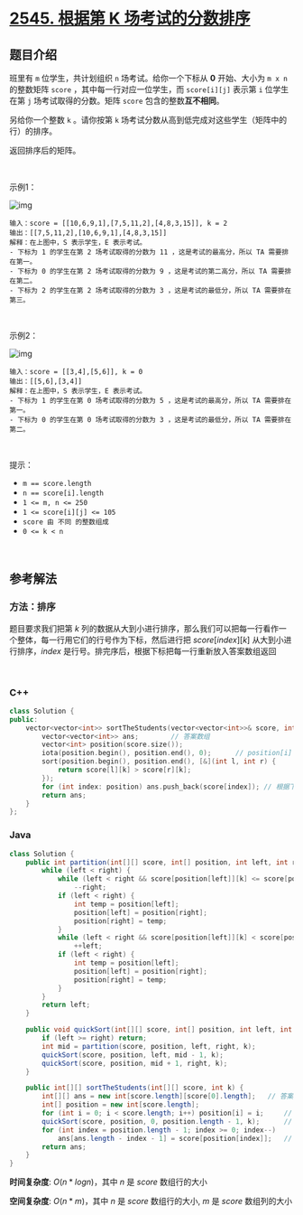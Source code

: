 # [2545. 根据第 K 场考试的分数排序](https://leetcode.cn/problems/sort-the-students-by-their-kth-score/)

## 题目介绍

班里有 `m` 位学生，共计划组织 `n` 场考试。给你一个下标从 **0** 开始、大小为 `m x n` 的整数矩阵 `score` ，其中每一行对应一位学生，而 `score[i][j]` 表示第 `i` 位学生在第 `j` 场考试取得的分数。矩阵 `score` 包含的整数**互不相同**。

另给你一个整数 `k` 。请你按第 `k` 场考试分数从高到低完成对这些学生（矩阵中的行）的排序。

返回排序后的矩阵。

<br>

示例1：

![img](https://assets.leetcode.com/uploads/2022/11/30/example1.png)

```
输入：score = [[10,6,9,1],[7,5,11,2],[4,8,3,15]], k = 2
输出：[[7,5,11,2],[10,6,9,1],[4,8,3,15]]
解释：在上图中，S 表示学生，E 表示考试。
- 下标为 1 的学生在第 2 场考试取得的分数为 11 ，这是考试的最高分，所以 TA 需要排在第一。
- 下标为 0 的学生在第 2 场考试取得的分数为 9 ，这是考试的第二高分，所以 TA 需要排在第二。
- 下标为 2 的学生在第 2 场考试取得的分数为 3 ，这是考试的最低分，所以 TA 需要排在第三。
```

<br>

示例2：

![img](https://assets.leetcode.com/uploads/2022/11/30/example2.png)

```
输入：score = [[3,4],[5,6]], k = 0
输出：[[5,6],[3,4]]
解释：在上图中，S 表示学生，E 表示考试。
- 下标为 1 的学生在第 0 场考试取得的分数为 5 ，这是考试的最高分，所以 TA 需要排在第一。
- 下标为 0 的学生在第 0 场考试取得的分数为 3 ，这是考试的最低分，所以 TA 需要排在第二。
```

<br>

提示：

-   `m == score.length`
-   `n == score[i].length`
-   `1 <= m, n <= 250`
-   `1 <= score[i][j] <= 105`
-   `score 由 不同 的整数组成`
-   `0 <= k < n`

<br>

## 参考解法

### 方法：排序
题目要求我们把第 $k$ 列的数据从大到小进行排序，那么我们可以把每一行看作一个整体，每一行用它们的行号作为下标，然后进行把 $score[index][k]$ 从大到小进行排序，$index$ 是行号。排完序后，根据下标把每一行重新放入答案数组返回

<br>

### **C++**
```C++
class Solution {
public:
    vector<vector<int>> sortTheStudents(vector<vector<int>>& score, int k) {
        vector<vector<int>> ans;        // 答案数组
        vector<int> position(score.size());
        iota(position.begin(), position.end(), 0);      // position[i] 就是 score 中的行号
        sort(position.begin(), position.end(), [&](int l, int r) {
            return score[l][k] > score[r][k];
        });
        for (int index: position) ans.push_back(score[index]); // 根据下标把对应行放入答案数组
        return ans;
    }
};
```
### **Java**

```Java
class Solution {
    public int partition(int[][] score, int[] position, int left, int right, int k) {
        while (left < right) {
            while (left < right && score[position[left]][k] <= score[position[right]][k]) 
                --right;
            if (left < right) {
                int temp = position[left];
                position[left] = position[right];
                position[right] = temp;
            }
            while (left < right && score[position[left]][k] < score[position[right]][k]) 
                ++left;
            if (left < right) {
                int temp = position[left];
                position[left] = position[right];
                position[right] = temp;
            }
        }
        return left;
    }

    public void quickSort(int[][] score, int[] position, int left, int right, int k) {
        if (left >= right) return;
        int mid = partition(score, position, left, right, k);
        quickSort(score, position, left, mid - 1, k);
        quickSort(score, position, mid + 1, right, k);
    }

    public int[][] sortTheStudents(int[][] score, int k) {
        int[][] ans = new int[score.length][score[0].length];   // 答案数组
        int[] position = new int[score.length];             
        for (int i = 0; i < score.length; i++) position[i] = i;     // position[i] 就是 score 中的行号
        quickSort(score, position, 0, position.length - 1, k);      // 快速排序
        for (int index = position.length - 1; index >= 0; index--)
            ans[ans.length - index - 1] = score[position[index]];   // 根据下标把对应行放入答案数组
        return ans;
    }
}
```

**时间复杂度**:  $O(n * logn)$，其中 $n$ 是 $score$ 数组行的大小

**空间复杂度**:  $O(n * m)$，其中 $n$ 是 $score$ 数组行的大小,  $m$ 是 $score$ 数组列的大小